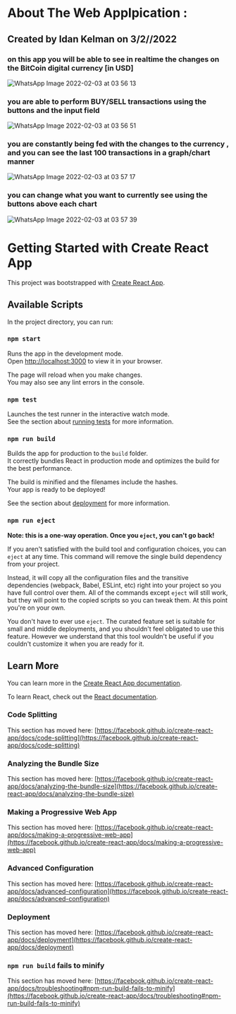 # About The Web Applpication : 

## Created by Idan Kelman on  3/2//2022 

### on this app you will be able to see in realtime the changes on the BitCoin digital currency [in USD] 

![WhatsApp Image 2022-02-03 at 03 56 13](https://user-images.githubusercontent.com/80175752/152268767-54a64282-fbc8-4da5-abda-d5b8e33b9845.jpeg)

### you are able to perform BUY/SELL transactions using the buttons and the input field

![WhatsApp Image 2022-02-03 at 03 56 51](https://user-images.githubusercontent.com/80175752/152268771-4790b06a-7532-4a46-a438-509b1eba8c93.jpeg)

### you are constantly being fed with the changes to the currency , and you can see the last 100 transactions in a graph/chart manner

![WhatsApp Image 2022-02-03 at 03 57 17](https://user-images.githubusercontent.com/80175752/152268782-aac2ba79-b4d5-4c3e-bd4d-f5ff369c529d.jpeg)

### you can change what you want to currently see using the buttons above each chart

![WhatsApp Image 2022-02-03 at 03 57 39](https://user-images.githubusercontent.com/80175752/152268787-34ec8ea7-5476-4efd-b1fd-a704c4b48774.jpeg)




# Getting Started with Create React App

This project was bootstrapped with [Create React App](https://github.com/facebook/create-react-app).

## Available Scripts

In the project directory, you can run:

### `npm start`

Runs the app in the development mode.\
Open [http://localhost:3000](http://localhost:3000) to view it in your browser.

The page will reload when you make changes.\
You may also see any lint errors in the console.

### `npm test`

Launches the test runner in the interactive watch mode.\
See the section about [running tests](https://facebook.github.io/create-react-app/docs/running-tests) for more information.

### `npm run build`

Builds the app for production to the `build` folder.\
It correctly bundles React in production mode and optimizes the build for the best performance.

The build is minified and the filenames include the hashes.\
Your app is ready to be deployed!

See the section about [deployment](https://facebook.github.io/create-react-app/docs/deployment) for more information.

### `npm run eject`

**Note: this is a one-way operation. Once you `eject`, you can't go back!**

If you aren't satisfied with the build tool and configuration choices, you can `eject` at any time. This command will remove the single build dependency from your project.

Instead, it will copy all the configuration files and the transitive dependencies (webpack, Babel, ESLint, etc) right into your project so you have full control over them. All of the commands except `eject` will still work, but they will point to the copied scripts so you can tweak them. At this point you're on your own.

You don't have to ever use `eject`. The curated feature set is suitable for small and middle deployments, and you shouldn't feel obligated to use this feature. However we understand that this tool wouldn't be useful if you couldn't customize it when you are ready for it.

## Learn More

You can learn more in the [Create React App documentation](https://facebook.github.io/create-react-app/docs/getting-started).

To learn React, check out the [React documentation](https://reactjs.org/).

### Code Splitting

This section has moved here: [https://facebook.github.io/create-react-app/docs/code-splitting](https://facebook.github.io/create-react-app/docs/code-splitting)

### Analyzing the Bundle Size

This section has moved here: [https://facebook.github.io/create-react-app/docs/analyzing-the-bundle-size](https://facebook.github.io/create-react-app/docs/analyzing-the-bundle-size)

### Making a Progressive Web App

This section has moved here: [https://facebook.github.io/create-react-app/docs/making-a-progressive-web-app](https://facebook.github.io/create-react-app/docs/making-a-progressive-web-app)

### Advanced Configuration

This section has moved here: [https://facebook.github.io/create-react-app/docs/advanced-configuration](https://facebook.github.io/create-react-app/docs/advanced-configuration)

### Deployment

This section has moved here: [https://facebook.github.io/create-react-app/docs/deployment](https://facebook.github.io/create-react-app/docs/deployment)

### `npm run build` fails to minify

This section has moved here: [https://facebook.github.io/create-react-app/docs/troubleshooting#npm-run-build-fails-to-minify](https://facebook.github.io/create-react-app/docs/troubleshooting#npm-run-build-fails-to-minify)
